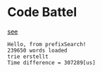 # Code Battel

[see](https://github.com/adrian-lorenz/search_test/tree/main) 

```
Hello, from prefixSearch!
239650 words loaded
trie erstellt
Time difference = 307289[us]
```